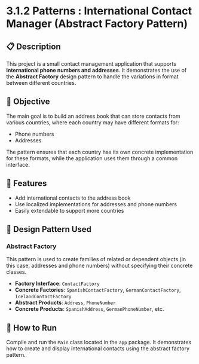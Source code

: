 # 3.1.2 Patterns : International Contact Manager (Abstract Factory Pattern)

## 📋 Description

This project is a small contact management application that supports **international phone numbers and addresses**. It demonstrates the use of the **Abstract Factory** design pattern to handle the variations in format between different countries.

## 🧱 Objective

The main goal is to build an address book that can store contacts from various countries, where each country may have different formats for:
- Phone numbers
- Addresses

The pattern ensures that each country has its own concrete implementation for these formats, while the application uses them through a common interface.

## 🎯 Features

- Add international contacts to the address book
- Use localized implementations for addresses and phone numbers
- Easily extendable to support more countries

## 🧰 Design Pattern Used

### Abstract Factory
This pattern is used to create families of related or dependent objects (in this case, addresses and phone numbers) without specifying their concrete classes.

- **Factory Interface**: `ContactFactory`
- **Concrete Factories**: `SpanishContactFactory`, `GermanContactFactory`, `IcelandContactFactory`
- **Abstract Products**: `Address`, `PhoneNumber`
- **Concrete Products**: `SpanishAddress`, `GermanPhoneNumber`, etc.


## 🚀 How to Run

Compile and run the `Main` class located in the `app` package. It demonstrates how to create and display international contacts using the abstract factory pattern.